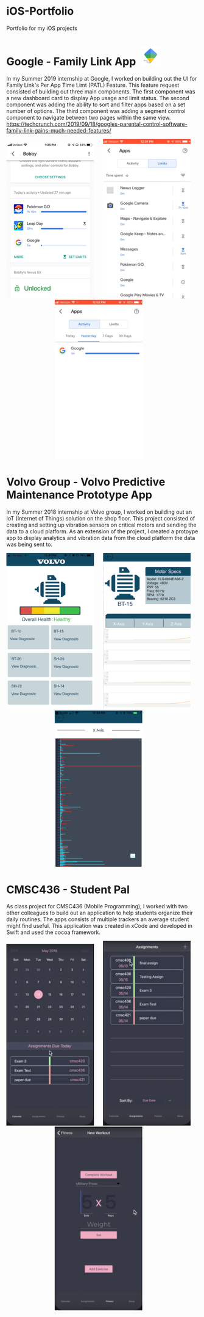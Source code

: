 # iOS-Portfolio
Portfolio for my iOS projects


# Google - Family Link App &nbsp;<img src="https://github.com/rdchoe/iOS-Portfolio/blob/master/flicon.png" width="50" height="50">
In my Summer 2019 internship at Google, I worked on building out the UI for Family Link's Per App Time Limt (PATL) Feature. This feature request consisted of building out three main components. The first component was a new dashboard card to display App usage and limit status. The second component was adding the ability to sort and filter apps based on a set number of options. The third component was adding a segment control component to navigate between two pages within the same view.
https://techcrunch.com/2019/09/18/googles-parental-control-software-family-link-gains-much-needed-features/
<p align="center">
<img src="https://github.com/rdchoe/iOS-Portfolio/blob/master/card.png" width="230"  title="Word Guess">&nbsp;&nbsp;&nbsp;&nbsp;&nbsp;
<img src="https://github.com/rdchoe/iOS-Portfolio/blob/master/sort.gif" width="230"  title="Word Guess">&nbsp;&nbsp;&nbsp;&nbsp;&nbsp;<img src="https://github.com/rdchoe/iOS-Portfolio/blob/master/seg.gif" width="230" title="Word Guess">&nbsp;&nbsp;&nbsp;&nbsp;&nbsp;
</p>

# Volvo Group - Volvo Predictive Maintenance Prototype App
In my Summer 2018 internship at Volvo group, I worked on building out an IoT (Internet of Things) solution on the shop floor. This project consisted of creating and setting up vibration sensors on critical motors and sending the data to a cloud platform. As an extension of the project, I created a protoype app to display analytics and vibration data from the cloud platform the data was being sent to. 
<p align="center">
<img src="https://github.com/rdchoe/iOS-Portfolio/blob/master/volvo1.png" width="230"  title="Word Guess">&nbsp;&nbsp;&nbsp;&nbsp;&nbsp;
<img src="https://github.com/rdchoe/iOS-Portfolio/blob/master/volvo2.png" width="230"  title="Word Guess">&nbsp;&nbsp;&nbsp;&nbsp;&nbsp;<img src="https://github.com/rdchoe/iOS-Portfolio/blob/master/volvo3.png" width="230" title="Word Guess">&nbsp;&nbsp;&nbsp;&nbsp;&nbsp;
</p>

# CMSC436 - Student Pal
As class project for CMSC436 (Mobile Programming), I worked with two other colleagues to build out an application to help students organize their daily routines. The apps consists of multiple trackers an average student might find useful. This application was created in xCode and developed in Swift and used the cocoa framework. 
<p align="center">
<img src="https://github.com/rdchoe/iOS-Portfolio/blob/master/studentpal3.png" width="230"  title="Word Guess">&nbsp;&nbsp;&nbsp;&nbsp;&nbsp;
<img src="https://github.com/rdchoe/iOS-Portfolio/blob/master/studentpal2.png" width="230"  title="Word Guess">&nbsp;&nbsp;&nbsp;&nbsp;&nbsp;<img src="https://github.com/rdchoe/iOS-Portfolio/blob/master/studentpal1.png" width="230" title="Word Guess">&nbsp;&nbsp;&nbsp;&nbsp;&nbsp;
</p>


